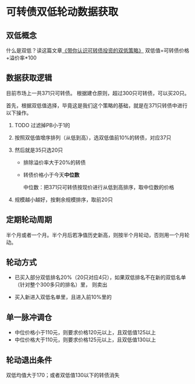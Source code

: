 # 可转债双低轮动数据获取

## 双低概念

什么是双低？读这篇文章[《带你认识可转债投资的双低策略》](https://zhuanlan.zhihu.com/p/155515681)
双低值=可转债价格+溢价率*100

## 数据获取逻辑

目前市场上一共371只可转债。
根据建仓原则，超过300只可转债，可以买20只。

首先，根据双低值选择，毕竟这是我们这个策略的基础，就是在371只转债中进行以下操作。

1. TODO 过滤掉PB小于1的 

2. 按照双低值增序排列（从低到高），选双低值前10%的转债，对应37只

3. 然后就是35只选20只

    - 排除溢价率大于20%的转债
    
    - 转债价格小于今天**中位数**

        中位数：把371只可转债按现价进行从低到高排序，取中位数的价格

4. 规模越小越好，按剩余规模排序，取前20只

## 定期轮动周期

半个月或者一个月。半个月后若净值历史新高，则按半个月轮动，否则用一个月轮动。

## 轮动方式

- 已买入部分双低排名20%（20只对应4只），如果双低排名不在新的双低名单（针对整个300多只的排名）里， 则卖出

- 买入新进入双低名单里，且进入前10%里的

## 单一脉冲调仓

- 中位价格小于110元，则要求价格120元以上，且双低值125以上
- 中位价格大于110元，则要求价格125元以上，且双低值130以上

## 轮动退出条件

双低均值大于170；或者双低值130以下的转债消失
